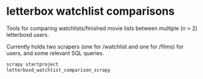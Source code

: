 # letterbox watchlist comparisons

Tools for comparing watchlists/finished movie lists between multiple (n > 2) letterboxd users.

Currently holds two scrapers (one for /watchlist and one for /films) for users, and some relevant SQL queries.

```sh
scrapy startproject
letterboxd_watchlist_comparison_scrapy
```
